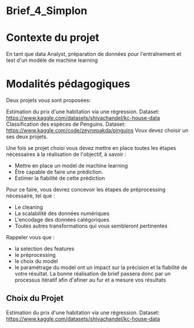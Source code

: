 # Brief_4_Simplon

# Contexte du projet

En tant que data Analyst, préparation de données pour l'entraînement et test d'un modèle de machine learning

# Modalités pédagogiques

Deux projets vous sont proposées:

Estimation du prix d'une habitation via une régression. Dataset: https://www.kaggle.com/datasets/shivachandel/kc-house-data
Classification des espèces de Penguins. Dataset: https://www.kaggle.com/code/zeynepakda/pinguins
Voux devez choisir un ses deux projets.

Une fois se projet choisi vous devez mettre en place toutes les étapes nécessaires à la réalisation de l'objectif, à savoir :
- Mettre en place un model de machine learning
- Être capable de faire une prédiction.
- Estimer la fiabilité de cette prédiction

Pour ce faire, vous devrez concevoir les étapes de préprocessing nécessaire, tel que :
- Le cleaning
- La scalabilité des données numériques
- L'encodage des données catégoriques
- Toutes autres transformations qui vous sembleront pertinentes

Rappeler vous que :
- la selection des features
- le préprocessing
- le choix du model
- le paramétrage du model
ont un impact sur la précision et la fiabilité de votre résultat. La bonne réalisation de brief passera donc par un processus itératif afin d'afiner au fur et a mesure vos résultats

## Choix du Projet

Estimation du prix d'une habitation via une régression. Dataset: https://www.kaggle.com/datasets/shivachandel/kc-house-data
